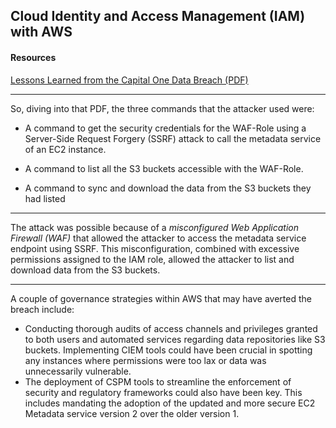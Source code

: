 ## Cloud Identity and Access Management (IAM) with AWS

#### Resources
[Lessons Learned from the Capital One Data Breach (PDF)](https://www.zscaler.com/resources/white-papers/capital-one-data-breach.pdf)

----

So, diving into that PDF, the three commands that the attacker used were:

- A command to get the security credentials for the WAF-Role using a Server-Side Request Forgery (SSRF) attack to call the metadata service of an EC2 instance.

- A command to list all the S3 buckets accessible with the WAF-Role.

- A command to sync and download the data from the S3 buckets they had listed​
---
The attack was possible because of a *misconfigured Web Application Firewall (WAF)* that allowed the attacker to access the metadata service endpoint using SSRF. This misconfiguration, combined with excessive permissions assigned to the IAM role, allowed the attacker to list and download data from the S3 buckets. 

---
A couple of governance strategies within AWS that may have averted the breach include:

- Conducting thorough audits of access channels and privileges granted to both users and automated services regarding data repositories like S3 buckets. Implementing CIEM tools could have been crucial in spotting any instances where permissions were too lax or data was unnecessarily vulnerable.
- The deployment of CSPM tools to streamline the enforcement of security and regulatory frameworks could also have been key. This includes mandating the adoption of the updated and more secure EC2 Metadata service version 2 over the older version 1.